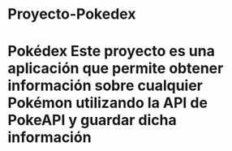# Proyecto-Pokedex
# Pokédex Este proyecto es una aplicación que permite obtener información sobre cualquier Pokémon utilizando la API de PokeAPI y guardar dicha información
